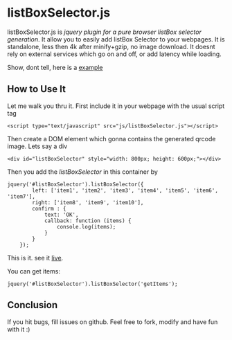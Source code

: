 # listBoxSelector.js

listBoxSelector.js is *jquery plugin for a pure browser listBox selector generation*.
It allow you to easily add listBox Selector to your webpages.
It is standalone, less then 4k after minify+gzip, no image download.
It doesnt rely on external services which go on and off, or add latency while loading.

Show, dont tell, here is a <a href='https://github.com/majingyu/lbs/blob/master/lbs/index.html'>example</a>


## How to Use It

Let me walk you thru it. First include it in your webpage with the usual script tag
    
    <script type="text/javascript" src="js/listBoxSelector.js"></script>

Then create a DOM element which gonna contains the generated qrcode image. Lets say
a div

    <div id="listBoxSelector" style="width: 800px; height: 600px;"></div>

Then you add the *listBoxSelector* in this container by

    jquery('#listBoxSelector').listBoxSelector({
			left: ['item1', 'item2', 'item3', 'item4', 'item5', 'item6', 'item7'],
			right: ['item8', 'item9', 'item10'],
			confirm : {
				text: 'OK',
				callback: function (items) {
					console.log(items);
				}
			}
		});

This is it. see it <a href='index.html'>live</a>.

You can get items:

    jquery('#listBoxSelector').listBoxSelector('getItems');


## Conclusion
If you hit bugs, fill issues on github.
Feel free to fork, modify and have fun with it :)
